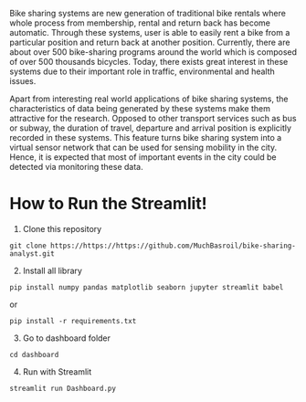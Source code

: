 Bike sharing systems are new generation of traditional bike rentals where whole process from membership, rental and return 
back has become automatic. Through these systems, user is able to easily rent a bike from a particular position and return 
back at another position. Currently, there are about over 500 bike-sharing programs around the world which is composed of 
over 500 thousands bicycles. Today, there exists great interest in these systems due to their important role in traffic, 
environmental and health issues. 

Apart from interesting real world applications of bike sharing systems, the characteristics of data being generated by
these systems make them attractive for the research. Opposed to other transport services such as bus or subway, the duration
of travel, departure and arrival position is explicitly recorded in these systems. This feature turns bike sharing system into
a virtual sensor network that can be used for sensing mobility in the city. Hence, it is expected that most of important
events in the city could be detected via monitoring these data.



# How to Run the Streamlit!
1. Clone this repository

```
git clone https://https://https://github.com/MuchBasroil/bike-sharing-analyst.git
```

2. Install all library

```
pip install numpy pandas matplotlib seaborn jupyter streamlit babel
```

or

```
pip install -r requirements.txt
```

3. Go to dashboard folder

```
cd dashboard
```

4. Run with Streamlit

```
streamlit run Dashboard.py
```
